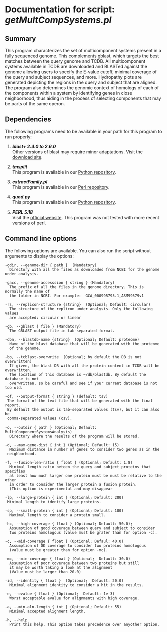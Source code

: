 # Documentation for script: _getMultCompSystems.pl_

## Summary
This program characterizes the set of multicomponent systems present in a fully sequenced genome. 
This complements gblast, which targets the best matches between the query genome and TCDB. 
All multicomponent systems available in TCDB are downloaded and BLASTed against the genome 
allowing users to specify the E-value cutoff, minimal coverage of the query and subject sequences, 
and more. Hydropathy plots are generated depicting the regions in the query and subject that are 
aligned. The program also determines the genomic context of homologs of each of the components 
within a system by identifying genes in close neighborhood, thus aiding in the process of selecting 
components that may be parts of the same operon.


## Dependencies
The following programs need to be available in your path for this 
program to run properly:

1. **_blast+ 2.4.0 to 2.6.0_**  
Other versions of blast may require minor adaptations. Visit the
[download site](https://blast.ncbi.nlm.nih.gov/Blast.cgi?PAGE_TYPE=BlastDocs&DOC_TYPE=Download). 

2. **_tmsplit_**  
This program is available in our [Python repository](https://github.com/SaierLaboratory/BioVx).

3. **_extractFamily.pl_**  
This program is available in our [Perl repository](https://github.com/SaierLaboratory/TCDBtools). 

4. **_quod.py_**  
This program is available in our [Python repository](https://github.com/SaierLaboratory/BioVx).

5. **_PERL 5.18_**  
Visit the [official website](https://www.perl.org/). This program 
was not tested with more recent versions of perl.

## Command line options
The following options are available. You can also run the 
script without arguments to display the options:

    -gdir, --genome-dir { path }  (Mandatory)
      Directory with all the files as downloaded from NCBI for the genome under analysis.

    -gacc, --genome-accesssion { string } (Mandatory)
      The prefix of all the files in the genome directory. This is normally the name of
      the folder in NCBI. For example:  GCA_000995795.1_ASM99579v1

    -rs, --replicon-structure {string}  (Optional; Default: circular)
      The structure of the replicon under analysis. Only the following values
      are accepted: circular or linear

    -gb, --gblast { file } (Mandatory)
      The GBLAST output file in tab-separated format.

    -dbn, --blastdb-name {string}  (Optional; Default: proteome)
      Name of the blast database that will be generated with the proteome
      of the genome.

    -bo, --tcblast-overwrite  (Optional; by default the DB is not overwritten)
      If given, the blast DB with all the protein content in TCDB will be overwritten.
      The location of this database is ~/db/blastdb. By default the database is not
      overwritten, so be careful and see if your current database is not too old.

    -of, --output-format { string } (default: tsv)
     The format of the text file that will be generated with the final report.
     By default the output is tab-separated values (tsv), but it can also be
     comma-separated values (csv).

    -o, --outdir { path } (Optional; Default: MultiComponentSystemsAnalysis)
      Directory where the results of the program will be stored.

    -d, --max-gene-dist { int } (Optional; Default: 15)
      Maximum distance in number of genes to consider two genes as in the
     neighborhood.

    -f, --fusion-len-ratio { float } (Optional; Default: 1.8)
      Minimal length ratio beteen the query and subject proteins that specifies
      al least how much larger one protein must be must be relative to the other
      in order to consider the larger protein a fusion protein.
      (This option is experimental and may disappear

    -lp, --large-protein { int } (Optional; Default: 200)
     Minimal length to identify large proteins.

    -sp, --small-protein { int } (Optional; Default: 100)
      Maximal length to consider a protein small.

    -hc, --high-coverage { float } (Optional; Default: 50.0);
      Assumption of good coverage between query and subject to consider
      two proteins homologous (value must be grater than for option -c).

    -c, --mid-coverage { float } (Optional; Defaul: 40.0)
      Assumption of OK coverage to consider two proteins homologous
      (value must be greater than for option -mc).

    -mc, --min-coverage { float } (Optional;  Default: 30.0)
      Assumption of poor coverage between two proteins but still
      it may be worth taking a look at the alignment
      (Value must be larger than 20.0)

    -id, --identity { float }  (Optional;  Default: 20.0)
      Minimal alignment identity to consider a hit in the results.

    -e, --evalue { float } (Optional;  Default: 1e-3)
      Worst acceptable evalue for alignments with high coverage.

    -a, --min-aln-length { int } (Optional; Default: 55)
      Minimal accepted alignment length.

    -h, --help
      Print this help. This option takes precedence over anyother option.
